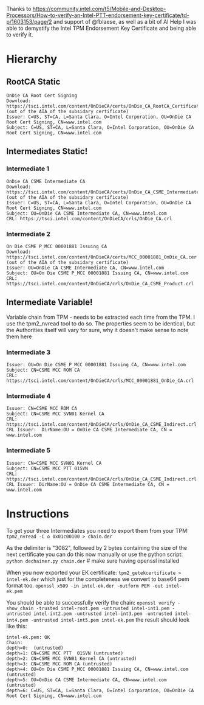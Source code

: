 Thanks to https://community.intel.com/t5/Mobile-and-Desktop-Processors/How-to-verify-an-Intel-PTT-endorsement-key-certificate/td-p/1603153/page/2 and support of @fblaese, as well as a bit of AI Help I was able to demystify the Intel TPM Endorsement Key Certificate and being able to verify it.

# Hierarchy

## RootCA Static
```
OnDie CA Root Cert Signing
Download: https://tsci.intel.com/content/OnDieCA/certs/OnDie_CA_RootCA_Certificate.cer (out of the AIA of the subsidary certificate)
Issuer: C=US, ST=CA, L=Santa Clara, O=Intel Corporation, OU=OnDie CA Root Cert Signing, CN=www.intel.com
Subject: C=US, ST=CA, L=Santa Clara, O=Intel Corporation, OU=OnDie CA Root Cert Signing, CN=www.intel.com
```

## Intermediates Static!

### Intermediate 1
```
OnDie CA CSME Intermediate CA
Download: https://tsci.intel.com/content/OnDieCA/certs/OnDie_CA_CSME_Intermediate.cer (out of the AIA of the subsidary certificate)
Issuer: C=US, ST=CA, L=Santa Clara, O=Intel Corporation, OU=OnDie CA Root Cert Signing, CN=www.intel.com
Subject: OU=OnDie CA CSME Intermediate CA, CN=www.intel.com
CRL: https://tsci.intel.com/content/OnDieCA/crls/OnDie_CA.crl
```

### Intermediate 2
```
On Die CSME P_MCC 00001881 Issuing CA
Download: https://tsci.intel.com/content/OnDieCA/certs/MCC_00001881_OnDie_CA.cer (out of the AIA of the subsidary certificate)
Issuer: OU=OnDie CA CSME Intermediate CA, CN=www.intel.com
Subject: OU=On Die CSME P_MCC 00001881 Issuing CA, CN=www.intel.com
CRL: https://tsci.intel.com/content/OnDieCA/crls/OnDie_CA_CSME_Product.crl
```

## Intermediate Variable!

Variable chain from TPM - needs to be extracted each time from the TPM. I use the tpm2_nvread tool to do so.
The properties seem to be identical, but the Authorities itself will vary for sure, why it doesn't make sense to note them here

### Intermediate 3
```
Issuer: OU=On Die CSME P_MCC 00001881 Issuing CA, CN=www.intel.com
Subject: CN=CSME MCC ROM CA
CRL: https://tsci.intel.com/content/OnDieCA/crls/MCC_00001881_OnDie_CA.crl
```

### Intermediate 4
```
Issuer: CN=CSME MCC ROM CA
Subject: CN=CSME MCC SVN01 Kernel CA
CRL: https://tsci.intel.com/content/OnDieCA/crls/OnDie_CA_CSME_Indirect.crl
CRL Issuer:  DirName:OU = OnDie CA CSME Intermediate CA, CN = www.intel.com
```

### Intermediate 5
``` 
Issuer: CN=CSME MCC SVN01 Kernel CA
Subject: CN=CSME MCC PTT 01SVN
CRL: https://tsci.intel.com/content/OnDieCA/crls/OnDie_CA_CSME_Indirect.crl
CRL Issuer: DirName:OU = OnDie CA CSME Intermediate CA, CN = www.intel.com
```

# Instructions

To get your three Intermediates you need to export them from your TPM:
`tpm2_nvread -C o 0x01c00100 > chain.der`

As the delimiter is "3082", followed by 2 bytes containing the size of the next certificate you can do this now manually or use the python script:
`python dechainer.py chain.der` # make sure having openssl installed

When you now exported your EK certificate:
`tpm2_getekcertificate > intel-ek.der`
which just for the completeness we convert to base64 pem format too.
`openssl x509 -in intel-ek.der -outform PEM -out intel-ek.pem`

You should be able to successfully verify the chain:
`openssl verify -show_chain -trusted intel-root.pem -untrusted intel-int1.pem -untrusted intel-int2.pem -untrusted intel-int3.pem -untrusted intel-int4.pem -untrusted intel-int5.pem intel-ek.pem`
the result should look like this:
```
intel-ek.pem: OK
Chain:
depth=0:  (untrusted)
depth=1: CN=CSME MCC PTT  01SVN (untrusted)
depth=2: CN=CSME MCC SVN01 Kernel CA (untrusted)
depth=3: CN=CSME MCC ROM CA (untrusted)
depth=4: OU=On Die CSME P_MCC 00001881 Issuing CA, CN=www.intel.com (untrusted)
depth=5: OU=OnDie CA CSME Intermediate CA, CN=www.intel.com (untrusted)
depth=6: C=US, ST=CA, L=Santa Clara, O=Intel Corporation, OU=OnDie CA Root Cert Signing, CN=www.intel.com
```
